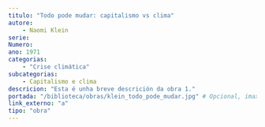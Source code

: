 ```yaml
---
titulo: "Todo pode mudar: capitalismo vs clima"
autore:
    - Naomi Klein
serie:
Numero:
ano: 1971
categorias:
    - "Crise climática"
subcategorias:
    - Capitalismo e clima
descricion: "Esta é unha breve descrición da obra 1."
portada: "/biblioteca/obras/klein_todo_pode_mudar.jpg" # Opcional, imaxe da portada
link_externo: "a"
tipo: "obra"
---
```

